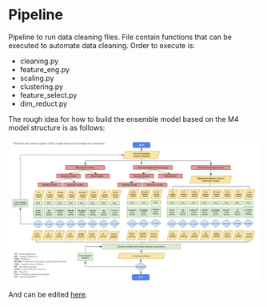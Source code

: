 # Pipeline

Pipeline to run data cleaning files. File contain functions that can be executed to automate data cleaning. Order to execute is:

- cleaning.py
- feature_eng.py
- scaling.py
- clustering.py
- feature_select.py
- dim_reduct.py

The rough idea for how to build the ensemble model based on the M4 model structure is as follows:

![model](model.png)

And can be edited [here](https://docs.google.com/presentation/d/1CcmOs3Al4JO0RCA3dCiKbjPrwAMnl2AET9sxvwTbzL4/edit?usp=sharing).
